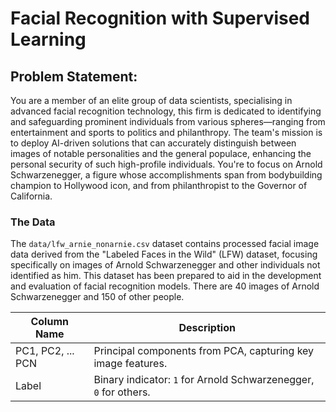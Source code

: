 # Facial Recognition with Supervised Learning

## Problem Statement:
You are a member of an elite group of data scientists, specialising in advanced facial recognition technology, this firm is dedicated to identifying and safeguarding prominent individuals from various spheres—ranging from entertainment and sports to politics and philanthropy. The team's mission is to deploy AI-driven solutions that can accurately distinguish between images of notable personalities and the general populace, enhancing the personal security of such high-profile individuals. You're to focus on Arnold Schwarzenegger, a figure whose accomplishments span from bodybuilding champion to Hollywood icon, and from philanthropist to the Governor of California. 

### **The Data**
The `data/lfw_arnie_nonarnie.csv` dataset contains processed facial image data derived from the "Labeled Faces in the Wild" (LFW) dataset, focusing specifically on images of Arnold Schwarzenegger and other individuals not identified as him. This dataset has been prepared to aid in the development and evaluation of facial recognition models. There are 40 images of Arnold Schwarzenegger and 150 of other people.

| Column Name | Description |
|-------------|-------------|
| PC1, PC2, ... PCN | Principal components from PCA, capturing key image features. |
| Label | Binary indicator: `1` for Arnold Schwarzenegger, `0` for others. |

